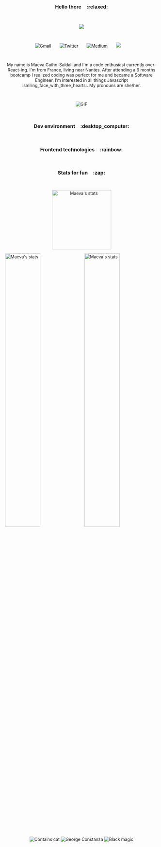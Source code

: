 <!-- Welcome message -->
<h3 align="center"> 
  Hello there &#8287;&#8287; :relaxed: 
</h3>

<br>

<!-- Typing SVG by DenverCoder1 - https://github.com/DenverCoder1/readme-typing-svg -->
<p align="center">
  <a href="https://github.com/DenverCoder1/readme-typing-svg"><img src="https://readme-typing-svg.herokuapp.com/?lines=French+software+engineer;More+women+in+tech+advocate;Addicted+to+learning+everyday;and+true+crime+drama+lover+%F0%9F%A4%AB;Welcome+to+my+GitHub+Page!&center=true&width=440&height=45&color=46D36A&vCenter=true&size=20"></a>
</p>

<br>

<!-- Social media icons section -->
<p align="center">
  <a href="mailto:maeva.ghsdl@gmail.com"><img alt="Gmail" title="Gmail" src="https://img.shields.io/badge/Gmail-%46D36A?style=for-the-badge&logo=gmail&logoColor=white"/></a>
  &#8287;&#8287;&#8287;&#8287;&#8287;
  <a href="https://twitter.com/nowthisiscoding"><img alt="Twitter" title="Twitter" src="https://img.shields.io/badge/Twitter-%46D36A.svg?style=for-the-badge&logo=Twitter&logoColor=white"/></a>
  &#8287;&#8287;&#8287;&#8287;&#8287;
    <a href="https://medium.com/@nowthisiscoding"><img alt="Medium" title="Medium" src="https://img.shields.io/badge/Medium-%46D36A?style=for-the-badge&logo=medium&logoColor=white"></a>
  &#8287;&#8287;&#8287;&#8287;&#8287;
  <a href="https://www.linkedin.com/in/maeva-ghsdl" alt="Linkedin"><img src="https://img.shields.io/badge/linkedin-%46D36A.svg?style=for-the-badge&logo=linkedin&logoColor=white"/></a>
  &#8287;&#8287;&#8287;&#8287;&#8287;
</p>

<br>

<!-- About me section -->
<p align="center">
My name is Maeva Guiho-Saïdali and I'm a code enthusiast currently over-React-ing. I'm from France, living near Nantes. After attending a 6 months bootcamp I realized coding was perfect for me and became a Software Engineer. I’m interested in all things Javascript :smiling_face_with_three_hearts:. My pronouns are she/her.
</p>

<br>

<p align="center">
  <img align="center" alt="GIF" src="https://c.tenor.com/DBqjevyA2o4AAAAd/bongo-cat-codes.gif" />
</p>

<br>

<!-- Technologies section -->
<h3 align="center"> 
  Dev environment &#8287;&#8287; :desktop_computer:
</h3>

<br>
<h3 align="center"> 
  Frontend technologies &#8287;&#8287; :rainbow:
</h3>

<br>

<h3 align="center"> 
  Stats for fun &#8287;&#8287; :zap: 
</h3>

<br>

<p align="center" >
  <a href="https://github.com/anuraghazra/github-readme-stats"><img height="195" src="https://github-readme-stats.vercel.app/api/top-langs/?username=ghsdl&&show_icons=true&theme=blueberry&layout=compact&hide_border=true&langs_count=6" alt="Maeva's stats"/></a>
</p>

<a href="https://github.com/anuraghazra/github-readme-stats"><img src="https://github-readme-stats.vercel.app/api?username=ghsdl&include_all_commits=true&count_private=true&show_icons=true&theme=blueberry&hide_border=true&" width="48%" alt="Maeva's stats"/></a><a href="https://github.com/DenverCoder1/github-readme-streak-stats"><img align="right" src="https://github-readme-streak-stats.herokuapp.com?user=ghsdl&theme=blueberry&hide_border=true" width="48%" alt="Maeva's stats"/></a>

<br>

<p align="center">
  <img align="center" alt="Contains cat" src="https://forthebadge.com/images/badges/contains-cat-gifs.svg" />
  <img align="center" alt="George Constanza" src="https://forthebadge.com/images/badges/approved-by-george-costanza.svg" />
  <img align="center" alt="Black magic" src="https://forthebadge.com/images/badges/powered-by-black-magic.svg" />
</p>

<!-- 
<a href="https://github.com/anuraghazra/github-readme-stats">
  <img align="center" src="https://github-readme-stats.vercel.app/api/pin/?username=anuraghazra&repo=github-readme-stats" />
</a>
<a href="https://github.com/anuraghazra/convoychat">
  <img align="center" src="https://github-readme-stats.vercel.app/api/pin/?username=anuraghazra&repo=convoychat" />
</a>
-->

<!-- MEDIUM
<a target="_blank" href="https://github-readme-medium-recent-article.vercel.app/medium/@khuyentran1476/1"><img src="https://github-readme-medium-recent-article.vercel.app/medium/@khuyentran1476/1" alt="Recent Article 1"> 

[![nowthisiscoding](https://github-readme-medium.vercel.app/?username=nowthisiscoding&limit=2&bg=222f2e&text=ff0000)](https://medium.com/@nowthisiscoding)
-->
